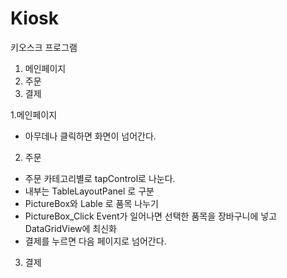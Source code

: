 # Kiosk

키오스크 프로그램
1. 메인페이지
2. 주문
3. 결제

1.메인페이지
- 아무데나 클릭하면 화면이 넘어간다.

2. 주문
- 주문 카테고리별로 tapControl로 나눈다.
- 내부는 TableLayoutPanel 로 구분
- PictureBox와 Lable 로 품목 나누기
- PictureBox_Click Event가 일어나면 선택한 품목을 장바구니에 넣고 DataGridView에 최신화
- 결제를 누르면 다음 페이지로 넘어간다.

3. 결제
